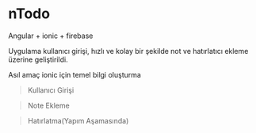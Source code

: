 # nTodo
Angular + ionic + firebase  

Uygulama kullanıcı girişi, hızlı ve kolay bir şekilde not ve hatırlatıcı ekleme üzerine geliştirildi. 

Asıl amaç ionic için temel bilgi oluşturma

>Kullanıcı Girişi

>Note Ekleme

>Hatırlatma(Yapım Aşamasında)
